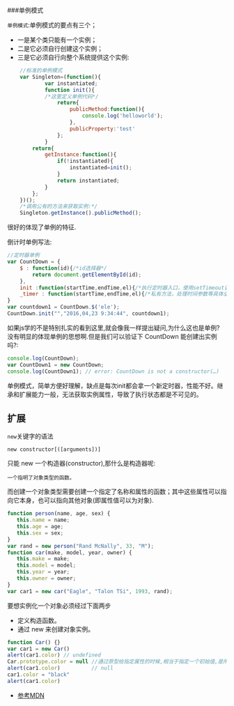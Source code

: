 ###单例模式

`单例模式`:单例模式的要点有三个；

* 一是某个类只能有一个实例；
* 二是它必须自行创建这个实例；
* 三是它必须自行向整个系统提供这个实例:


```js
	//标准的单例模式
	var Singleton=(function(){
			var instantiated;
			function init(){
			/*这里定义单例代码*/
				return{
					publicMethod:function(){
						console.log('helloworld');
					},
					publicProperty:'test'
				};
			}
		return{
			getInstance:function(){
				if(!instantiated){
					instantiated=init();
				}
				return instantiated;
			}
		};
	})();
	/*调用公有的方法来获取实例:*/
	Singleton.getInstance().publicMethod();
```
很好的体现了单例的特征.

倒计时单例写法:

```js
//定时器单例
var CountDown = {
    $ : function(id){/*id选择器*/
    	return document.getElementById(id);
    },
    init :function(startTime,endTime,el){/*执行定时器入口，使用setTimeout调用_timer*/},
    _timer : function(startTime,endTime,el){/*私有方法，处理时间参数等具体业务*/}
}
var countdown1 = CountDown.$('ele');
CountDown.init("","2016,04,23 9:34:44", countdown1);
```
如果js学的不是特别扎实的看到这里,就会像我一样提出疑问,为什么这也是单例? 没有明显的体现单例的思想啊.但是我们可以验证下 CountDown 能创建出实例吗?:

```js
console.log(CountDown);
var CountDown1 = new CountDown;
console.log(CountDown1); // error: CountDown is not a constructor(…)
```

单例模式，简单方便好理解，缺点是每次init都会拿一个新定时器，性能不好。继承和扩展能力一般，无法获取实例属性，导致了执行状态都是不可见的。

扩展
--------------------------

`new`关键字的语法
 
	new constructor[([arguments])]
	
只能 new 一个构造器(constructor),那什么是构造器呢:
	
	一个指明了对象类型的函数。
	
而创建一个对象类型需要创建一个指定了名称和属性的函数；其中这些属性可以指向它本身，也可以指向其他对象(即属性值可以为对象).

```js
function person(name, age, sex) {
   this.name = name;
   this.age = age;
   this.sex = sex;
}
var rand = new person("Rand McNally", 33, "M");
function car(make, model, year, owner) {
   this.make = make;
   this.model = model;
   this.year = year;
   this.owner = owner;
}
var car1 = new car("Eagle", "Talon TSi", 1993, rand);
```

要想实例化一个对象必须经过下面两步

* 定义构造函数。
* 通过 new 来创建对象实例。

```js
function Car() {}
var car1 = new Car() 
alert(car1.color) // undefined
Car.prototype.color = null //通过原型给指定属性的时候,相当于指定一个初始值,是所有实例都能获取到
alert(car1.color)          // null
car1.color = "black"
alert(car1.color)
```

- [参考MDN](https://developer.mozilla.org/zh-CN/docs/Web/JavaScript/Reference/Operators/new)





